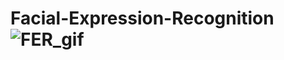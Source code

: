 # Facial-Expression-Recognition![FER_gif](https://user-images.githubusercontent.com/116658084/232398694-5000aef6-91d9-454b-96af-fe3d88ca4b49.gif)
